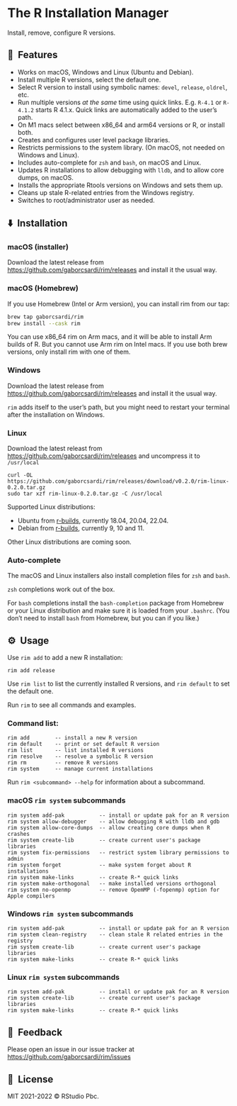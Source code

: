 
# The R Installation Manager

Install, remove, configure R versions.

## 🚀  Features

-   Works on macOS, Windows and Linux (Ubuntu and Debian).
-   Install multiple R versions, select the default one.
-   Select R version to install using symbolic names: `devel`,
    `release`, `oldrel`, etc.
-   Run multiple versions *at the same* time using quick links. E.g.
    `R-4.1` or `R-4.1.2` starts R 4.1.x. Quick links are automatically
    added to the user’s path.
-   On M1 macs select between x86_64 and arm64 versions or R, or install
    both.
-   Creates and configures user level package libraries.
-   Restricts permissions to the system library. (On macOS, not needed
    on Windows and Linux).
-   Includes auto-complete for `zsh` and `bash`, on macOS and Linux.
-   Updates R installations to allow debugging with `lldb`, and to allow
    core dumps, on macOS.
-   Installs the appropriate Rtools versions on Windows and sets them
    up.
-   Cleans up stale R-related entries from the Windows registry.
-   Switches to root/administrator user as needed.

## ⬇️  Installation

### macOS (installer)

Download the latest release from
<https://github.com/gaborcsardi/rim/releases> and install it the usual
way.

### macOS (Homebrew)

If you use Homebrew (Intel or Arm version), you can install rim from our
tap:

``` sh
brew tap gaborcsardi/rim
brew install --cask rim
```

You can use x86_64 rim on Arm macs, and it will be able to install Arm
builds of R. But you cannot use Arm rim on Intel macs. If you use both
brew versions, only install rim with one of them.

### Windows

Download the latest release from
<https://github.com/gaborcsardi/rim/releases> and install it the usual
way.

`rim` adds itself to the user’s path, but you might need to restart your
terminal after the installation on Windows.

### Linux

Download the latest releast from
<https://github.com/gaborcsardi/rim/releases> and uncompress it to
`/usr/local`

    curl -OL https://github.com/gaborcsardi/rim/releases/download/v0.2.0/rim-linux-0.2.0.tar.gz
    sudo tar xzf rim-linux-0.2.0.tar.gz -C /usr/local

Supported Linux distributions:

-   Ubuntu from
    [r-builds](https://github.com/rstudio/r-builds#r-builds), currently
    18.04, 20.04, 22.04.
-   Debian from
    [r-builds](https://github.com/rstudio/r-builds#r-builds), currently
    9, 10 and 11.

Other Linux distributions are coming soon.

### Auto-complete

The macOS and Linux installers also install completion files for `zsh`
and `bash`.

`zsh` completions work out of the box.

For `bash` completions install the `bash-completion` package from
Homebrew or your Linux distribution and make sure it is loaded from your
`.bashrc`. (You don’t need to install `bash` from Homebrew, but you can
if you like.)

## ⚙️  Usage

Use `rim add` to add a new R installation:

    rim add release

Use `rim list` to list the currently installed R versions, and
`rim default` to set the default one.

Run `rim` to see all commands and examples.

### Command list:

    rim add        -- install a new R version
    rim default    -- print or set default R version
    rim list       -- list installed R versions
    rim resolve    -- resolve a symbolic R version
    rim rm         -- remove R versions
    rim system     -- manage current installations

Run `rim <subcommand> --help` for information about a subcommand.

### macOS `rim system` subcommands

    rim system add-pak           -- install or update pak for an R version
    rim system allow-debugger    -- allow debugging R with lldb and gdb
    rim system allow-core-dumps  -- allow creating core dumps when R crashes
    rim system create-lib        -- create current user's package libraries
    rim system fix-permissions   -- restrict system library permissions to admin
    rim system forget            -- make system forget about R installations
    rim system make-links        -- create R-* quick links
    rim system make-orthogonal   -- make installed versions orthogonal
    rim system no-openmp         -- remove OpemMP (-fopenmp) option for Apple compilers

### Windows `rim system` subcommands

    rim system add-pak           -- install or update pak for an R version
    rim system clean-registry    -- clean stale R related entries in the registry
    rim system create-lib        -- create current user's package libraries
    rim system make-links        -- create R-* quick links

### Linux `rim system` subcommands

    rim system add-pak           -- install or update pak for an R version
    rim system create-lib        -- create current user's package libraries
    rim system make-links        -- create R-* quick links

## 🤝  Feedback

Please open an issue in our issue tracker at
<https://github.com/gaborcsardi/rim/issues>

## 📘  License

MIT 2021-2022 © RStudio Pbc.
